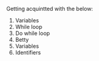 Getting acquintted with the below:
1. Variables
2. While loop
3. Do while loop
4. Betty
5. Variables
6. Identifiers